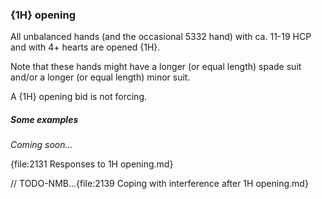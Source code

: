 ### <a name="1H_opening"> {1H} opening

All unbalanced hands (and the occasional 5332 hand) with ca. 11-19 HCP and with 4+ hearts are opened {1H}.

Note that these hands might have a longer (or equal length) spade suit and/or a longer (or equal length) minor suit.

A {1H} opening bid is not forcing.

##### Some examples

_Coming soon..._

{file:2131 Responses to 1H opening.md}

// TODO-NMB...{file:2139 Coping with interference after 1H opening.md}
